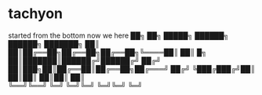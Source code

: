 tachyon
=====

started from the bottom now we here
    ██╗    ██╗ █████╗ ██████╗ ██████╗ ███████╗
    ██║    ██║██╔══██╗██╔══██╗██╔══██╗╚════██║
    ██║ █╗ ██║███████║██████╔╝██████╔╝    ██╔╝
    ██║███╗██║██╔══██║██╔══██╗██╔═══╝    ██╔╝ 
    ╚███╔███╔╝██║  ██║██║  ██║██║        ██║  
     ╚══╝╚══╝ ╚═╝  ╚═╝╚═╝  ╚═╝╚═╝        ╚═╝  

